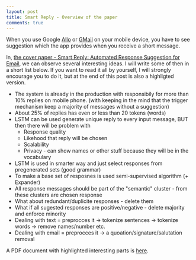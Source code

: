 ```yaml
---
layout: post
title: Smart Reply - Overview of the paper
comments: true
---
```


When you use Google <a href="https://allo.google.com/">Allo</a> or <a href="https://www.blog.google/products/gmail/computer-respond-to-this-email/">GMail</a> on your mobile device, you have to see suggestion which the app provides when you receive a short message.

In, <a href="http://www.kdd.org/kdd2016/papers/files/Paper_1069.pdf">the cover paper - Smart Reply: Automated Response Suggestion for Email</a>, we can observe several interesting ideas. I will write some of then in a short list below. If you want to read it all by yourself, I will strongly encourage you to do it, but at the end of this post is also a highligted version.

  * The system is already in the production with responsibily for more than 10% replies on mobile phone. (with keeping in the mind that the trigger mechanism keep a majority of messages without a suggestion)
  * About 25% of replies has even or less than 20 tokens (words)
  * LSTM can be used generate unique reply to every input message, BUT then there will be problem with 
    * Response quality
    * Likehood that reply will be chosen
    * Scalability
    * Privacy - can show names or other stuff because they will be in the vocabulary
  * LSTM is used in smarter way and just select responses from pregenerated sets (good grammar)
  * To make a base set of resposnes is used semi-supervised algorithm (+ Expander)
  * All response messages should be part of the "semantic" cluster - from these clusters are chosen response
  * What about redundant/duplicite responses - delete them 
  * What if all sugested responses are positive/negative - delete majority and enforce minority
  * Dealing with text = preprocces it -> tokenize sentences -> tokenize words -> remove names/number etc.
  * Dealing with email = preprocces it -> a quoation/signature/salutation removal

A PDF document with highlighted interesting parts is <a href="{{ site.baseurl }}/files/pdf/Smart Reply- Automated Response Suggestion for Email.pdf" >here</a>.




















